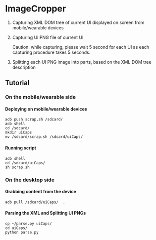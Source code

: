 # ImageCropper
1. Capturing XML DOM tree of current UI displayed on screen from mobile/wearable devices
2. Capturing UI PNG file of current UI

   Caution: while capturing, please wait 5 second for each UI as each capturing procedure takes 5 seconds.
3. Splitting each UI PNG image into parts, based on the XML DOM tree description

## Tutorial

### On the mobile/wearable side
#### Deploying on mobile/wearable devices
```
adb push scrap.sh /sdcard/
adb shell
cd /sdcard/
mkdir uiCaps
mv /sdcard/scrap.sh /sdcard/uiCaps/
```

#### Running script
```
adb shell 
cd /sdcard/uiCaps/
sh scrap.sh
```

### On the desktop side
#### Grabbing content from the device
```
adb pull /sdcard/uiCaps/  .
```
#### Parsing the XML and Splitting UI PNGs
```
cp ~/parse.py uiCaps/
cd uiCaps/
python parse.py
```
